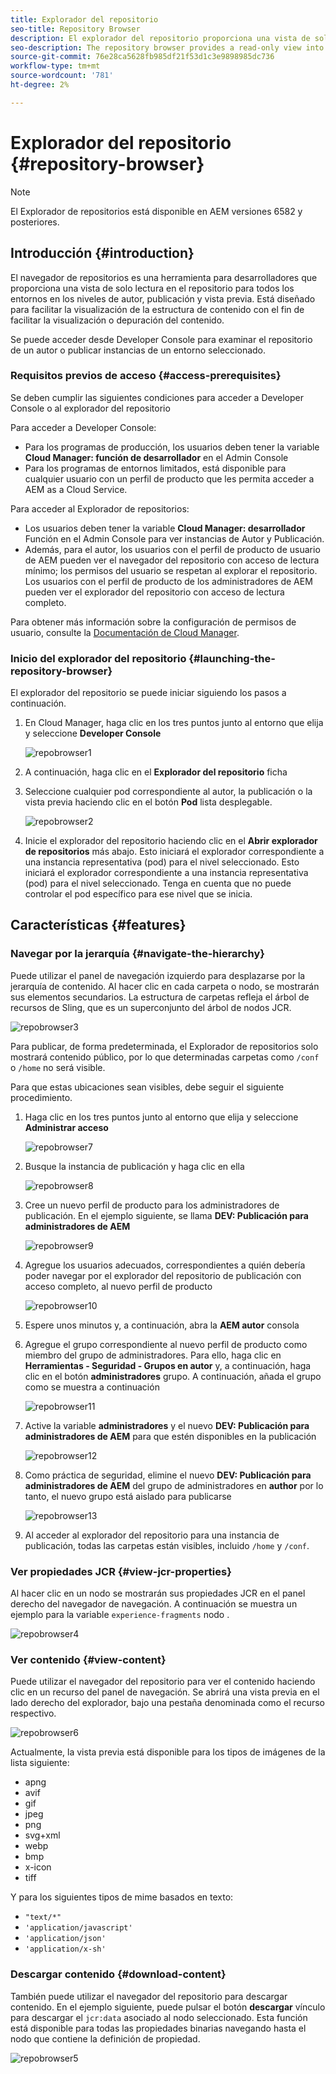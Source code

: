 ```yaml
---
title: Explorador del repositorio
seo-title: Repository Browser
description: El explorador del repositorio proporciona una vista de solo lectura en el repositorio para todos los entornos en los niveles de autor, publicación y vista previa.
seo-description: The repository browser provides a read-only view into the repository for all environments on author, publish, and preview tiers.
source-git-commit: 76e28ca5628fb985df21f53d1c3e9898985dc736
workflow-type: tm+mt
source-wordcount: '781'
ht-degree: 2%

---
```



# Explorador del repositorio {#repository-browser}

>[!NOTE]
>
>El Explorador de repositorios está disponible en AEM versiones 6582 y posteriores.

## Introducción {#introduction}

El navegador de repositorios es una herramienta para desarrolladores que proporciona una vista de solo lectura en el repositorio para todos los entornos en los niveles de autor, publicación y vista previa. Está diseñado para facilitar la visualización de la estructura de contenido con el fin de facilitar la visualización o depuración del contenido.

Se puede acceder desde Developer Console para examinar el repositorio de un autor o publicar instancias de un entorno seleccionado.

### Requisitos previos de acceso {#access-prerequisites}

Se deben cumplir las siguientes condiciones para acceder a Developer Console o al explorador del repositorio

Para acceder a Developer Console:

* Para los programas de producción, los usuarios deben tener la variable **Cloud Manager: función de desarrollador** en el Admin Console
* Para los programas de entornos limitados, está disponible para cualquier usuario con un perfil de producto que les permita acceder a AEM as a Cloud Service.

Para acceder al Explorador de repositorios:

* Los usuarios deben tener la variable **Cloud Manager: desarrollador** Función en el Admin Console para ver instancias de Autor y Publicación.
* Además, para el autor, los usuarios con el perfil de producto de usuario de AEM pueden ver el navegador del repositorio con acceso de lectura mínimo; los permisos del usuario se respetan al explorar el repositorio. Los usuarios con el perfil de producto de los administradores de AEM pueden ver el explorador del repositorio con acceso de lectura completo.

Para obtener más información sobre la configuración de permisos de usuario, consulte la [Documentación de Cloud Manager](https://experienceleague.adobe.com/docs/experience-manager-cloud-manager/using/requirements/setting-up-users-and-roles.html).

### Inicio del explorador del repositorio {#launching-the-repository-browser}

El explorador del repositorio se puede iniciar siguiendo los pasos a continuación.

1. En Cloud Manager, haga clic en los tres puntos junto al entorno que elija y seleccione **Developer Console**

   ![repobrowser1](/help/implementing/developing/tools/assets/repobrowser1.png)

1. A continuación, haga clic en el **Explorador del repositorio** ficha
1. Seleccione cualquier pod correspondiente al autor, la publicación o la vista previa haciendo clic en el botón **Pod** lista desplegable.

   ![repobrowser2](/help/implementing/developing/tools/assets/repobrowser2.png)

1. Inicie el explorador del repositorio haciendo clic en el **Abrir explorador de repositorios** más abajo. Esto iniciará el explorador correspondiente a una instancia representativa (pod) para el nivel seleccionado. Esto iniciará el explorador correspondiente a una instancia representativa (pod) para el nivel seleccionado. Tenga en cuenta que no puede controlar el pod específico para ese nivel que se inicia.

## Características {#features}

### Navegar por la jerarquía {#navigate-the-hierarchy}

Puede utilizar el panel de navegación izquierdo para desplazarse por la jerarquía de contenido. Al hacer clic en cada carpeta o nodo, se mostrarán sus elementos secundarios. La estructura de carpetas refleja el árbol de recursos de Sling, que es un superconjunto del árbol de nodos JCR.

![repobrowser3](/help/implementing/developing/tools/assets/repobrowser3.png)

Para publicar, de forma predeterminada, el Explorador de repositorios solo mostrará contenido público, por lo que determinadas carpetas como `/conf` o `/home` no será visible.

Para que estas ubicaciones sean visibles, debe seguir el siguiente procedimiento.

1. Haga clic en los tres puntos junto al entorno que elija y seleccione **Administrar acceso**

   ![repobrowser7](/help/implementing/developing/tools/assets/repobrowser7.png)

1. Busque la instancia de publicación y haga clic en ella

   ![repobrowser8](/help/implementing/developing/tools/assets/repobrowser8.png)

1. Cree un nuevo perfil de producto para los administradores de publicación. En el ejemplo siguiente, se llama **DEV: Publicación para administradores de AEM**

   ![repobrowser9](/help/implementing/developing/tools/assets/repobrowser9.png)

1. Agregue los usuarios adecuados, correspondientes a quién debería poder navegar por el explorador del repositorio de publicación con acceso completo, al nuevo perfil de producto

   ![repobrowser10](/help/implementing/developing/tools/assets/repobrowser10.png)

1. Espere unos minutos y, a continuación, abra la **AEM autor** consola
1. Agregue el grupo correspondiente al nuevo perfil de producto como miembro del grupo de administradores. Para ello, haga clic en **Herramientas - Seguridad - Grupos en autor** y, a continuación, haga clic en el botón **administradores** grupo. A continuación, añada el grupo como se muestra a continuación

   ![repobrowser11](/help/implementing/developing/tools/assets/repobrowser11.png)

1. Active la variable **administradores** y el nuevo **DEV: Publicación para administradores de AEM** para que estén disponibles en la publicación

   ![repobrowser12](/help/implementing/developing/tools/assets/repobrowser12.png)

1. Como práctica de seguridad, elimine el nuevo **DEV: Publicación para administradores de AEM** del grupo de administradores en **author** por lo tanto, el nuevo grupo está aislado para publicarse

   ![repobrowser13](/help/implementing/developing/tools/assets/repobrowser13.png)

1. Al acceder al explorador del repositorio para una instancia de publicación, todas las carpetas están visibles, incluido `/home` y `/conf`.

### Ver propiedades JCR {#view-jcr-properties}

Al hacer clic en un nodo se mostrarán sus propiedades JCR en el panel derecho del navegador de navegación. A continuación se muestra un ejemplo para la variable `experience-fragments` nodo .

![repobrowser4](/help/implementing/developing/tools/assets/repobrowser41.png)

### Ver contenido {#view-content}

Puede utilizar el navegador del repositorio para ver el contenido haciendo clic en un recurso del panel de navegación. Se abrirá una vista previa en el lado derecho del explorador, bajo una pestaña denominada como el recurso respectivo.

![repobrowser6](/help/implementing/developing/tools/assets/repobrowser61.png)

Actualmente, la vista previa está disponible para los tipos de imágenes de la lista siguiente:

* apng
* avif
* gif
* jpeg
* png
* svg+xml
* webp
* bmp
* x-icon
* tiff

Y para los siguientes tipos de mime basados en texto:

* `"text/*"`
* `'application/javascript'`
* `'application/json'`
* `'application/x-sh'`

### Descargar contenido {#download-content}

También puede utilizar el navegador del repositorio para descargar contenido. En el ejemplo siguiente, puede pulsar el botón **descargar** vínculo para descargar el `jcr:data` asociado al nodo seleccionado. Esta función está disponible para todas las propiedades binarias navegando hasta el nodo que contiene la definición de propiedad.

![repobrowser5](/help/implementing/developing/tools/assets/repobrowser52.png)
